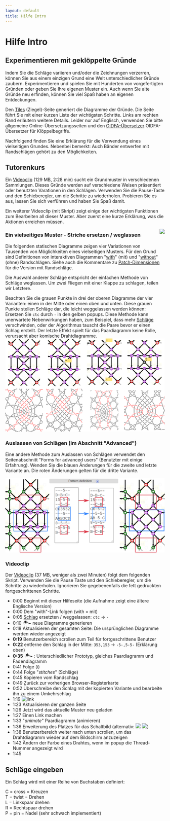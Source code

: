 ```yaml
---
layout: default
title: Hilfe Intro
---
```


Hilfe Intro
===========

Experimentieren mit geklöppelte Gründe
--------------------------------------
Indem Sie die Schläge variieren und/oder die Zeichnungen verzerren,
können Sie aus einem einzigen Grund eine Welt unterschiedlicher Gründe zaubern.
Experimentieren und spielen Sie mit Hunderten von vorgefertigten Gründen oder geben Sie Ihre eigenen Muster ein. Auch wenn Sie alte Gründe neu erfinden, können Sie viel Spaß haben an eigenen Entdeckungen.

Den [Tiles](https://d-bl.github.io/GroundForge/tiles) (Ziegel)-Seite 
generiert die Diagramme der Gründe. Die Seite führt Sie mit einer kurzen Liste der wichtigsten Schritte. 
Links am rechten Rand erläutern weitere Details. 
Leider nur auf Englisch, verwenden Sie bitte allgemeine Online-Übersetzungsseiten 
und den [OIDFA-Übersetzer] OIDFA-Übersetzer für Klöppelbegriffe.

Nachfolgend finden Sie eine Erklärung für die Verwendung eines vielseitigen Grundes.
Nebenbei bemerkt: Auch Bänder entwerfen mit Randschlägen gehört zu den Möglichkeiten.

[OIDFA-Übersetzer]: https://www.oidfa.com/translate.html.en


<a name="BK-31"/>

Tutorenkurs 
-----------
Ein [Videoclip](https://github.com/d-bl/GroundForge/releases/download/2019-Q2/catalogues.mp4) (129 MB, 2:28 min)
sucht ein Grundmuster in verschiedenen Sammlungen.
Dieses Gründe werden auf verschiedene Weisen präsentiert oder benutzten Varationen in den Schlägen.
Verwenden Sie die Pause-Taste und den Schieberegler,
um die Schritte zu wiederholen. Probieren Sie es aus,
lassen Sie sich verführen und haben Sie Spaß damit.

Ein weiterer Videoclip (mit Skript) zeigt einige der wichtigsten Funktionen zum Bearbeiten all dieser Muster. 
Aber zuerst eine kurze Erklärung, was die Aktionen erreichen müssen.

<img src="/GroundForge/help/images/kompakt-31-challenge.png" style="float:right"/>

### Ein vielseitiges Muster - Striche ersetzen / weglassen

Die folgenden statischen Diagramme zeigen vier Variationen
von Tausenden von Möglichkeiten eines vielseitigen Musters.
Für den Grund sind Definitionen von interaktiven Diagrammen "[with]" (mit) und "[without]" (ohne) Randschlägen.
Siehe auch die Kommentare zu [Patch-Dimensionen] für die Version mit Randschläge.

Die Auswahl anderer Schläge entspricht der einfachen Methode von Schläge weglassen.
Um zwei Fliegen mit einer Klappe zu schlagen, teilen wir Letztere.

Beachten Sie die grauen Punkte in drei der oberen Diagramme der vier Varianten: 
einen in der Mitte oder einen oben und unten. 
Diese grauen Punkte stellen Schläge dar, die leicht weggelassen werden können:
Ersetzen Sie `ctc` durch `-` in den gelben popups.
Diese Methode kann unerwartete Nebenwirkungen haben, zum Beispiel,
dass mehr [Schläge] verschwinden, oder der Algorithmus tauscht die Paare bevor er einen Schlag erstellt.
Der letzte Effekt spielt für das Paardiagramm keine Rolle, verursacht aber komische Drahtdiagramme.
![](images/kompakt-31.png)

[Schlag]: #ctc
[Schläge]: #ctc
[without]: https://d-bl.github.io/GroundForge/tiles?patchWidth=19&patchHeight=22&d1=ctct&e2=ct&c2=ct&a2=lct&f3=ctct&d3=ctc&b3=ctct&a3=ct&e4=ctc&c4=ctc&f5=ctc&e5=ctc&d5=ctc&c5=ctc&b5=ctc&a5=ct&e6=ctc&d6=ctc&c6=ctc&f7=ctc&d7=ctc&b7=ctc&a7=rct&e8=ctc&c8=ctc&a8=ct&f9=lctct&d9=ctc&b9=rctct&e10=lct&c10=rct&a10=ct&tile=---5--,d-b-c-,15-5-5,--5-5-,c63532,--158-,ab-5-c,8-5-5-,-5-5-5,b-5-5-&footsideStitch=ctctt&tileStitch=ctc&headsideStitch=ctctt&shiftColsSW=0&shiftRowsSW=10&shiftColsSE=6&shiftRowsSE=5
[with]: https://d-bl.github.io/GroundForge/tiles?patchWidth=7&patchHeight=21&m1=ctcttr&g1=ctct&a1=ctcttl&l2=ctc&k2=ctc&h2=ct&f2=ct&d2=ct&c2=ctc&b2=ctc&l3=ctcrr&k3=ctc&i3=ctct&g3=ctc&e3=ctct&d3=ct&c3=ctc&b3=ctcll&m4=ctcttr&l4=ctc&k4=ctc&h4=ctc&f4=ctc&c4=ctc&b4=ctc&a4=ctcttl&i5=ctc&h5=ctc&g5=ctc&f5=ctc&e5=ctc&d5=ct&h6=ctc&g6=ctc&f6=ctc&m7=ctcttr&l7=ctcrr&k7=ctc&i7=ctcr&g7=ctc&e7=ctcl&d7=ct&c7=ctc&b7=ctcll&a7=ctcttl&l8=ctc&k8=ctc&h8=ctcr&f8=ctcl&d8=ct&c8=ctc&b8=ctc&i9=ctct&g9=ctct&e9=ctct&l10=ctcrr&k10=ctc&h10=ct&f10=ct&d10=ct&c10=ctc&b10=ctcll&footside=b--,xcd,-11,b88,xxx,---,aaa,x78,x--,-aa&tile=---5--,d-b-c-,15-5-5,--5-5-,c63532,--158-,ab-5-c,8-5-5-,-5-5-5,b-5-5-&headside=--C,ABX,88-,11C,XXX,---,DDD,14X,--X,DD-&footsideStitch=ctct&tileStitch=ctc&headsideStitch=ctct&shiftColsSW=0&shiftRowsSW=10&shiftColsSE=6&shiftRowsSE=5
[Patch-Dimensionen]: https://d-bl.github.io/GroundForge/help/Tiles#patch-size

### Auslassen von Schlägen (im Abschnitt "Advanced")

Eine andere Methode zum Auslassen von Schlägen verwendet den Seitenabschnitt
"Forms for advanced users" (Benutzter mit einige Erfahrung).
Wenden Sie die blauen Änderungen für die zweite und letzte Variante an.
Die roten Änderungen gelten für die dritte Variante.

![](images/drop-stitches.png)


### Videoclip

Der [Videoclip](https://github.com/d-bl/GroundForge/releases/download/2019-Q2/BK-31.mp4)
(37 MB, weniger als zwei Minuten) folgt dem folgenden Skript.
Verwenden Sie die Pause Taste und den Schieberegler, um die Schritte zu wiederholen.
Ignorieren Sie gegebenenfalls die fett gedruckten fortgeschrittenen Schritte.

* 0:00 Beginnt mit dieser Hilfeseite (die Aufnahme zeigt eine ältere Englische Version)
* 0:00 Dem "with"-Link folgen (with = mit)
* 0:05 [Schlag] ersetzten / weggelassen: `ctc` -> `-`
* 0:10 ![wand](../images/wand.png) neue Diagramme generieren
* 0:18 Aktualisieren der gesamten Seite: Die ursprünglichen Diagramme werden wieder angezeigt
* **0:19** Benutzerbereich scrollen zum Teil für fortgeschrittene Benutzer
* **0:22** entferne den Schlag in der Mitte: `353,153` -> `-5-,5-5-` (Erklärung oben)
* **0:35** ![wand](../images/wand.png) : Unterschiedlicher Prototyp, gleiches Paardiagramm und Fadendiagramm
* 0:41 Folge (i)
* 0:44 Folge "_stitches_" (Schläge)
* 0:45 Kopieren vom Randschlag
* 0:49 Zurück zur vorherigen Browser-Registerkarte
* 0:52 Überschreibe den Schlag mit der kopierten Variante und bearbeite ihn zu einem Umkehrschlag
* 1:19 ![link](../images/link.png)
* 1:23 Aktualisieren der ganzen Seite
* 1:26 Jetzt wird das aktuelle Muster neu geladen
* 1:27 Einen Link machen
* 1:33 "_animate_" Paardiagramm (animieren)
* 1:36 Erweiterung des Platzes für das Schaltbild (alternativ: ![](../images/size-inc.jpg) ![](../images/size-dec.jpg))
* 1:38 Benutzerbereich weiter nach unten scrollen, um das Drahtdiagramm wieder auf dem Bildschirm anzuzeigen
* 1:42 Ändern der Farbe eines Drahtes, wenn im popup die Thread-Nummer angezeigt wird
* 1:45

<a name="ctc"/>

Schläge eingeben
---------------

Ein Schlag wird mit einer Reihe von Buchstaben definiert:

C = cross = Kreuzen<br>
T = twist = Drehen<br>
L = Linkspaar drehen<br>
R = Rechtspaar drehen<br>
P = pin = Nadel (sehr schwach implementiert)<br>
